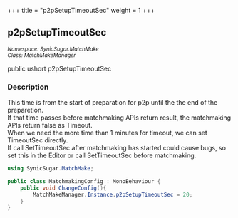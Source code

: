 +++
title = "p2pSetupTimeoutSec"
weight = 1
+++
## p2pSetupTimeoutSec
<small>*Namespace: SynicSugar.MatchMake* <br>
*Class: MatchMakeManager* </small>

public ushort p2pSetupTimeoutSec


### Description
This time is from the start of preparation for p2p until the the end of the preparetion.<br>
If that time passes before matchmaking APIs return result, the matchmaking APIs return false as Timeout.<br>
When we need the more time than 1 minutes for timeout, we can set TimeoutSec directly.<br>
If call SetTimeoutSec after matchmaking has started could cause bugs, so set this in the Editor or call SetTimeoutSec before matchmaking.


```cs
using SynicSugar.MatchMake;

public class MatchmakingConfig : MonoBehaviour {
    public void ChangeConfig(){
        MatchMakeManager.Instance.p2pSetupTimeoutSec = 20;
    }
}
```